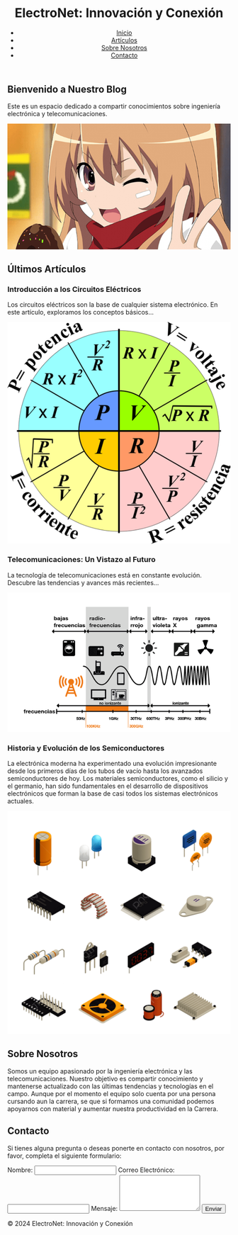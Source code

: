 <!DOCTYPE html>
<html lang="es">
<head>
    <meta charset="UTF-8">
    <meta name="viewport" content="width=device-width, initial-scale=1.0">
    <title>ElectroNet: Innovación y Conexión</title>
    <link rel="stylesheet" href="styles.css">
    <link href="https://fonts.googleapis.com/css2?family=Roboto:wght@400;700&display=swap" rel="stylesheet">
    <script async src="https://pagead2.googlesyndication.com/pagead/js/adsbygoogle.js"></script>
    <script>
        (adsbygoogle = window.adsbygoogle || []).push({
            google_ad_client: "ca-pub-xxxxxxxxxx",
            enable_page_level_ads: true
        });
    </script>
</head>
<body>
    <header>
        <h1>ElectroNet: Innovación y Conexión</h1>
        <nav>
            <ul>
                <li><a href="#inicio">Inicio</a></li>
                <li><a href="#articulos">Artículos</a></li>
                <li><a href="#sobre-nosotros">Sobre Nosotros</a></li>
                <li><a href="#contacto">Contacto</a></li>
            </ul>
        </nav>
    </header>
    <main>
        <section id="inicio">   
            <h2>Bienvenido a Nuestro Blog</h2>
            <p>Este es un espacio dedicado a compartir conocimientos sobre ingeniería electrónica y telecomunicaciones.</p>
            <img src="images/welcome.png" alt="Bienvenido al Blog">
        </section>
        <section id="articulos">
            <h2>Últimos Artículos</h2>
            <article>
                <h3>Introducción a los Circuitos Eléctricos</h3>
                <p>Los circuitos eléctricos son la base de cualquier sistema electrónico. En este artículo, exploramos los conceptos básicos...</p>
                <img src="images/circuitos.png" alt="Circuitos Eléctricos">
            </article>
            <article>
                <h3>Telecomunicaciones: Un Vistazo al Futuro</h3>
                <p>La tecnología de telecomunicaciones está en constante evolución. Descubre las tendencias y avances más recientes...</p>
                <img src="images/telecomunicaciones.png" alt="Telecomunicaciones">
            </article>
             <article>
                <h3>Historia y Evolución de los Semiconductores</h3>
                <p>La electrónica moderna ha experimentado una evolución impresionante desde los primeros días de los tubos de vacío hasta los avanzados semiconductores de hoy. Los materiales semiconductores, como el silicio y el germanio, han sido fundamentales en el desarrollo de dispositivos electrónicos que forman la base de casi todos los sistemas electrónicos actuales.</p>
                <img src="images/semiconductores.png" alt="Semiconductores">
            </article>
            <!-- Anuncio de AdSense -->
            <ins class="adsbygoogle"
                 style="display:block"
                 data-ad-client="ca-pub-xxxxxxxxxx"
                 data-ad-slot="1234567890"
                 data-ad-format="auto"></ins>
            <script>
                (adsbygoogle = window.adsbygoogle || []).push({});
            </script>
        </section>
        <section id="sobre-nosotros">
            <h2>Sobre Nosotros</h2>
            <p>Somos un equipo apasionado por la ingeniería electrónica y las telecomunicaciones. Nuestro objetivo es compartir conocimiento y mantenerse actualizado con las últimas tendencias y tecnologías en el campo. Aunque por el momento el equipo solo cuenta por una persona cursando aun la carrera, se que si formamos una comunidad podemos apoyarnos con material y aumentar nuestra productividad en la Carrera.</p>
        </section>
        <section id="contacto">
            <h2>Contacto</h2>
            <p>Si tienes alguna pregunta o deseas ponerte en contacto con nosotros, por favor, completa el siguiente formulario:</p>
            <form action="https://formspree.io/f/your-form-id" method="POST">
                <label for="name">Nombre:</label>
                <input type="text" id="name" name="name" required>
                <label for="email">Correo Electrónico:</label>
                <input type="email" id="email" name="email" required>
                <label for="message">Mensaje:</label>
                <textarea id="message" name="message" rows="5" required></textarea>
                <button type="submit">Enviar</button>
            </form>
        </section>
    </main>
    <footer>
        <p>&copy; 2024 ElectroNet: Innovación y Conexión</p>
    </footer>
</body>
</html>
